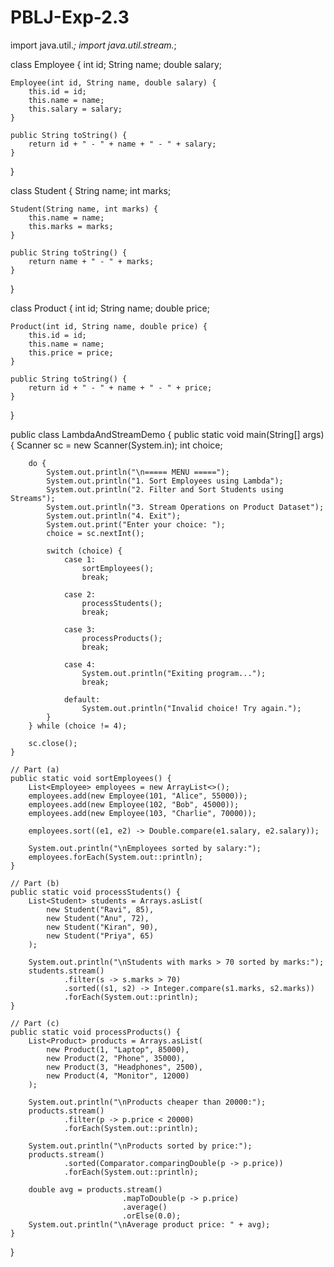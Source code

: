 # PBLJ-Exp-2.3
import java.util.*;
import java.util.stream.*;

class Employee {
    int id;
    String name;
    double salary;

    Employee(int id, String name, double salary) {
        this.id = id;
        this.name = name;
        this.salary = salary;
    }

    public String toString() {
        return id + " - " + name + " - " + salary;
    }
}

class Student {
    String name;
    int marks;

    Student(String name, int marks) {
        this.name = name;
        this.marks = marks;
    }

    public String toString() {
        return name + " - " + marks;
    }
}

class Product {
    int id;
    String name;
    double price;

    Product(int id, String name, double price) {
        this.id = id;
        this.name = name;
        this.price = price;
    }

    public String toString() {
        return id + " - " + name + " - " + price;
    }
}

public class LambdaAndStreamDemo {
    public static void main(String[] args) {
        Scanner sc = new Scanner(System.in);
        int choice;

        do {
            System.out.println("\n===== MENU =====");
            System.out.println("1. Sort Employees using Lambda");
            System.out.println("2. Filter and Sort Students using Streams");
            System.out.println("3. Stream Operations on Product Dataset");
            System.out.println("4. Exit");
            System.out.print("Enter your choice: ");
            choice = sc.nextInt();

            switch (choice) {
                case 1:
                    sortEmployees();
                    break;

                case 2:
                    processStudents();
                    break;

                case 3:
                    processProducts();
                    break;

                case 4:
                    System.out.println("Exiting program...");
                    break;

                default:
                    System.out.println("Invalid choice! Try again.");
            }
        } while (choice != 4);

        sc.close();
    }

    // Part (a)
    public static void sortEmployees() {
        List<Employee> employees = new ArrayList<>();
        employees.add(new Employee(101, "Alice", 55000));
        employees.add(new Employee(102, "Bob", 45000));
        employees.add(new Employee(103, "Charlie", 70000));

        employees.sort((e1, e2) -> Double.compare(e1.salary, e2.salary));

        System.out.println("\nEmployees sorted by salary:");
        employees.forEach(System.out::println);
    }

    // Part (b)
    public static void processStudents() {
        List<Student> students = Arrays.asList(
            new Student("Ravi", 85),
            new Student("Anu", 72),
            new Student("Kiran", 90),
            new Student("Priya", 65)
        );

        System.out.println("\nStudents with marks > 70 sorted by marks:");
        students.stream()
                .filter(s -> s.marks > 70)
                .sorted((s1, s2) -> Integer.compare(s1.marks, s2.marks))
                .forEach(System.out::println);
    }

    // Part (c)
    public static void processProducts() {
        List<Product> products = Arrays.asList(
            new Product(1, "Laptop", 85000),
            new Product(2, "Phone", 35000),
            new Product(3, "Headphones", 2500),
            new Product(4, "Monitor", 12000)
        );

        System.out.println("\nProducts cheaper than 20000:");
        products.stream()
                .filter(p -> p.price < 20000)
                .forEach(System.out::println);

        System.out.println("\nProducts sorted by price:");
        products.stream()
                .sorted(Comparator.comparingDouble(p -> p.price))
                .forEach(System.out::println);

        double avg = products.stream()
                             .mapToDouble(p -> p.price)
                             .average()
                             .orElse(0.0);
        System.out.println("\nAverage product price: " + avg);
    }
}

